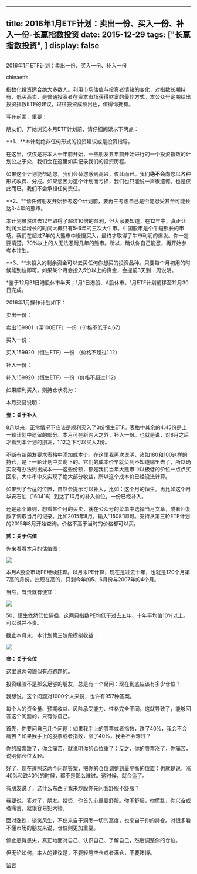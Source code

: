 
---
title:  2016年1月ETF计划：卖出一份、买入一份、补入一份-长赢指数投资
date: 2015-12-29
tags: ["长赢指数投资", ]
display: false
---


## 



2016年1月ETF计划：卖出一份、买入一份、补入一份




chinaetfs




指数化投资适合绝大多数人。利用市场估值与投资者情绪的变化，对指数长期持有，低买高卖，是普通投资者在资本市场获得财富的最佳方式。本公众号定期给出投资指数ETF的建议，过往投资成绩出色，值得你拥有。






写在前面，重要：



朋友们，开始浏览本月ETF计划前，请仔细阅读以下两点：



**1、**本计划绝非任何形式的投资建议或是投资指导。



在这里，仅仅是将本人十年前开始，一些朋友五年前开始进行的一个投资指数的计划公之于众，我们会在这里如实记录我们的投资历程。



如果这个计划能帮助您，我们会替您感到高兴，仅此而已。我们**绝不会**向您以各种形式收费、分成。如果您因为这个计划而亏损，我们也只能说一声很遗憾。也是仅此而已，我们不会承担任何责任。



**2、**请任何朋友开始参考这个计划前，要再三考虑自己是否能忍受甚至可能长达3-4年的熊市。



本计划虽然过去12年取得了超过10倍的盈利，但大家要知道，在12年中，真正让利润大幅增长的时间大概只有5-6年的三次大牛市。中国股市是个牛短熊长的市场。我们在超过7年的大熊市中慢慢买入，最终才取得了牛市利润的爆发。你一定要清楚，70%以上的人无法忍耐几年的熊市。所以，确认你自己能忍，再开始参考本计划。



**3、**未投入的剩余资金可以去买任何你想买的投资品种。只要每个月初用的时候能到位即可。如果某个月会投入5份以上的资金，会提前3天到一周说明。





*鉴于12月31日港股休市半天；1月1日港股、A股休市。1月ETF计划前移至12月30日完成。





2016年1月操作计划如下：



卖出一份：



卖出159901（深100ETF）一份（价格不低于4.67）



买入一份：



买入159920（恒生ETF）一份 （价格不超过1.12）



补入一份：



补入159920（恒生ETF）一份（价格不超过1.12）



如果顺利买入，则持仓状况为：









本月交易说明：



**壹：关于补入**



8月以来，正常情况下应该是顺利买入了3份恒生ETF。表格中其余的4.45份是上一轮计划中遗留的部分。本月可在新购入之外，补入一份。也就是说，对8月之后才看到本计划的朋友，1.12之下可以买入2份。



不断有新朋友要求表格中添加成本价。在这里我再次说明，诸如180和100这样的持仓，是上一轮计划中卖剩下的。它们的成本价早就负到不知道哪里去了，所以确实没有办法列出成本——这些份额，都是我们当年大熊市中以极低的价位一点点买回来，大牛市中又实现了绝大部分收益，所以这个成本价已经没法计算。



如果到了合适的位置，自然会提示可以补入，比如：这个月的恒生。再比如这个月华安石油（160416）到达了10月的补入价位，一份已经补入。



还是那个原则，想看某个月的买卖，就在公众号的菜单中选择当月文章，或者回复数字调取当月的记录。比如2015年8月，输入“1508”即可。支持从第三轮ETF计划的2015年8月开始查询。价格不高于当时的价格都可以买。





**贰：关于估值**



先来看看本月的估值图：



<img data-s="300,640" data-type="png" src="http://mmbiz.qpic.cn/mmbiz/SEPick5M9xjOVvvHmVrACe2nHtg1Ur4fr558w4bUMuQIYnSSd2JQjkxv8CGXRibWnySmfO7Kg15KNX4XDrO7Tmkg/0?wx_fmt=png" data-ratio="0.6312949640287769" data-w=""/>

本月A股全市场PE继续狂奔。以月末PE计算，现在是过去十年，也就是120个月第7高的月份。比现在高的，只剩今年的5、6月份与2007年的4个月。



当然，有贵就有便宜：



<img data-s="300,640" data-type="png" src="http://mmbiz.qpic.cn/mmbiz/SEPick5M9xjOVvvHmVrACe2nHtg1Ur4fr5QUQepd1kB2H3PZYfIn9v2yKZGYez04LDjtY0UZoK9aGaKXicLaYTew/0?wx_fmt=png" data-ratio="0.6061151079136691" data-w=""/>



50、恒生依然低位徘徊，这两只指数PE均低于过去五年、十年平均值10%以上。可以说并不贵。



截止本月末，本计划第三阶段模拟收益：



<img data-s="300,640" data-type="png" src="http://mmbiz.qpic.cn/mmbiz/SEPick5M9xjOVvvHmVrACe2nHtg1Ur4frk8Su3LO53D1dG99hgwZUP9npMKiav2BHkC5Df9TquCwVLYhl42M7XYw/0?wx_fmt=png" data-ratio="0.8615107913669064" data-w=""/>







**叁：关于仓位**

这里说两句貌似有点跑题的。



投资经验不是那么足够的朋友，总是有一个疑问：现在到底应该有多少仓位？



我想说，这个问题对1000个人来说，也许有957种答案。



每个人的资金量、预期收益、风险承受能力、性格完全不同。这就导致了，能够回答这个问题的，只有你自己。



首先，你要问自己几个问题：如果我手上的股票或者指数，跌了40%，我会不会痛苦？如果我手上的股票或者指数，涨了40%，我会不会难过？



你的股票跌了，你会痛苦，就说明你的仓位重了；反之，你的股票涨了，你痛苦，说明你仓位太轻。



好了，现在遵照这两个问题答案，把你的仓位调整到最平衡的位置：也就是说，涨40%和跌40%的时候，都不是那么难过。这时候，就合适了。



有朋友说了，这什么东西？我来炒股你先问我舒服不舒服？



我要说，答对了，朋友。投资，你首先心里要舒服。你不舒服，你慌乱，你兴奋或者痛苦，就很容易犯大错。



面对涨跌，谈笑风生，不仅来自于洞悉一切的高度，也来自于你的持仓。对很多看不懂市场的朋友来说，仓位则更加重要。



停止患得患失，真正地面对自己、认识自己、了解自己，然后调整你的仓位。



但无论如何，本人的建议是，不要轻易空仓或者满仓，不要赌博。















[留言](javascript:;)


